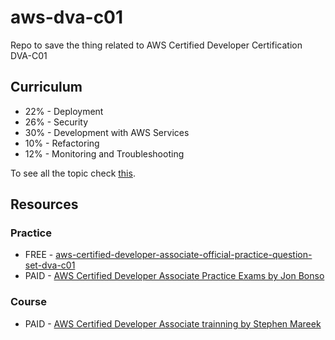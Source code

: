 # aws-dva-c01
Repo to save the thing related to AWS Certified Developer Certification DVA-C01

## Curriculum
* 22% - Deployment
* 26% - Security
* 30% - Development with AWS Services
* 10% - Refactoring
* 12% - Monitoring and Troubleshooting

To see all the topic check [this](https://d1.awsstatic.com/training-and-certification/docs-dev-associate/AWS-Certified-Developer-Associate_Exam-Guide.pdf).

## Resources

### Practice
* FREE - [aws-certified-developer-associate-official-practice-question-set-dva-c01](https://explore.skillbuilder.aws/learn/course/external/view/elearning/12484/aws-certified-developer-associate-official-practice-question-set-dva-c01-english?da=sec&sec=prep)
* PAID - [AWS Certified Developer Associate Practice Exams by Jon Bonso](https://www.udemy.com/course/aws-certified-developer-associate-practice-exams-amazon/)

### Course
* PAID - [AWS Certified Developer Associate trainning by Stephen Mareek](https://www.udemy.com/course/aws-certified-developer-associate-dva-c01/)
